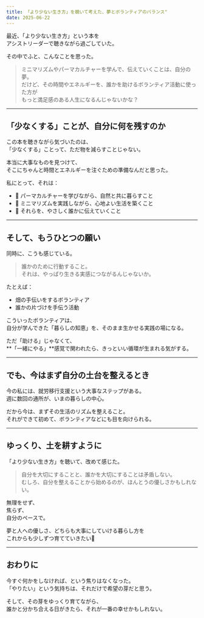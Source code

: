 ```yaml
---
title: 「より少ない生き方」を聴いて考えた、夢とボランティアのバランス"
date: 2025-06-22
---
```


最近、「より少ない生き方」という本を  
アシストリーダーで聴きながら過ごしていた。

その中でふと、こんなことを思った。

> ミニマリズムやパーマカルチャーを学んで、伝えていくことは、自分の夢。  
> だけど、その時間やエネルギーを、誰かを助けるボランティア活動に使った方が  
> もっと満足感のある人生になるんじゃないかな？

---

## 「少なくする」ことが、自分に何を残すのか

この本を聴きながら気づいたのは、  
「少なくする」ことって、ただ物を減らすことじゃない。

本当に大事なものを見つけて、  
そこにちゃんと時間とエネルギーを注ぐための準備なんだと思った。

私にとって、それは：

- 🌱 パーマカルチャーを学びながら、自然と共に暮らすこと  
- 🧘 ミニマリズムを実践しながら、心地よい生活を築くこと  
- 🫶 それらを、やさしく誰かに伝えていくこと

---

## そして、もうひとつの願い

同時に、こうも感じている。

> 誰かのために行動すること。  
> それは、やっぱり生きる実感につながるんじゃないか。

たとえば：

- 畑の手伝いをするボランティア
- 誰かの片づけを手伝う活動

こういったボランティアは、  
自分が学んできた「暮らしの知恵」を、そのまま生かせる実践の場になる。

ただ「助ける」じゃなくて、  
**「一緒にやる」**感覚で関われたら、きっといい循環が生まれる気がする。

---

## でも、今はまず自分の土台を整えるとき

今の私には、就労移行支援という大事なステップがある。  
週に数回の通所が、いまの暮らしの中心。

だから今は、まずその生活のリズムを整えること。  
それができて初めて、ボランティアなどにも目を向けられる。

---

## ゆっくり、土を耕すように

「より少ない生き方」を聴いて、改めて感じた。

> 自分を大切にすることと、誰かを大切にすることは矛盾しない。  
> むしろ、自分を整えることから始めるのが、ほんとうの優しさかもしれない。

無理をせず、  
焦らず、  
自分のペースで。

夢と人への優しさ、どちらも大事にしていける暮らし方を  
これからも少しずつ育てていきたい🌿

---

## おわりに

今すぐ何かをしなければ、という焦りはなくなった。  
「やりたい」という気持ちは、それだけで希望の芽だと思う。

そして、その芽をゆっくり育てながら、  
誰かと分かち合える日がきたら、それが一番の幸せかもしれない。


